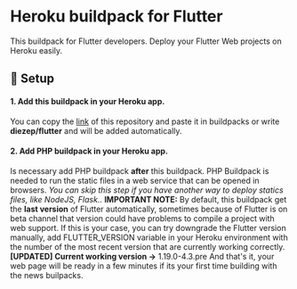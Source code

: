 # Heroku buildpack for Flutter
This buildpack for Flutter developers. Deploy your Flutter Web projects on Heroku easily.

## 🔨 Setup
#### 1. Add this buildpack in your Heroku app.
   You can copy the [link](https://github.com/diezep/heroku-buildpack-flutter) of this repository and paste it in buildpacks or write **diezep/flutter** and will be added automatically.
#### 2. Add PHP buildpack in your Heroku app.
   Is necessary add PHP buildpack **after** this buildpack. 
   PHP Buildpack is needed to run the static files in a web service that can be opened in browsers.
   *You can skip this step if you have another way to deploy statics files, like NodeJS, Flask..*
**IMPORTANT NOTE:** 
  By default, this buildpack get the **last version** of Flutter automatically, sometimes because of Flutter is on beta channel that version could have problems to compile a project with web support. 
  If this is your case, you can try downgrade the Flutter version manually, add FLUTTER_VERSION variable in your Heroku environment with the number of the most recent version that are currently working correctly.
  **[UPDATED] Current working version ->** 1.19.0-4.3.pre
And that's it, your web page will be ready in a few minutes if its your first time building with the news builpacks.

